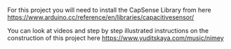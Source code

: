 For this project you will need to install the CapSense Library from here https://www.arduino.cc/reference/en/libraries/capacitivesensor/

You can look at videos and step by step illustrated instructions on the construction of this project here https://www.yuditskaya.com/music/nimey
